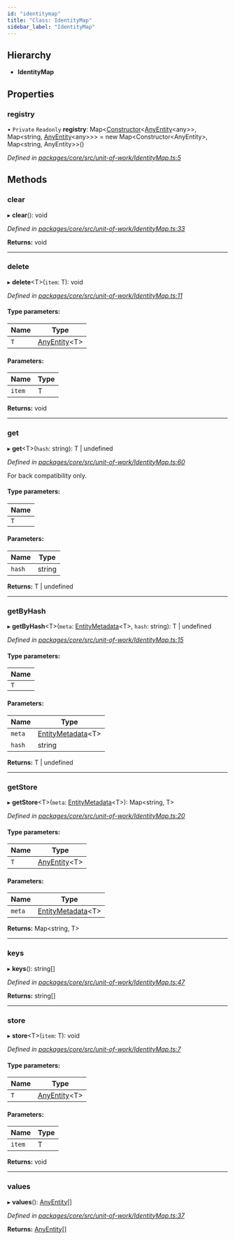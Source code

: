 ```yaml
---
id: "identitymap"
title: "Class: IdentityMap"
sidebar_label: "IdentityMap"
---
```


## Hierarchy

* **IdentityMap**

## Properties

### registry

• `Private` `Readonly` **registry**: Map&#60;[Constructor](../index.md#constructor)&#60;[AnyEntity](../index.md#anyentity)&#60;any>>, Map&#60;string, [AnyEntity](../index.md#anyentity)&#60;any>>> = new Map&#60;Constructor&#60;AnyEntity>, Map&#60;string, AnyEntity>>()

*Defined in [packages/core/src/unit-of-work/IdentityMap.ts:5](https://github.com/mikro-orm/mikro-orm/blob/8766baa31/packages/core/src/unit-of-work/IdentityMap.ts#L5)*

## Methods

### clear

▸ **clear**(): void

*Defined in [packages/core/src/unit-of-work/IdentityMap.ts:33](https://github.com/mikro-orm/mikro-orm/blob/8766baa31/packages/core/src/unit-of-work/IdentityMap.ts#L33)*

**Returns:** void

___

### delete

▸ **delete**&#60;T>(`item`: T): void

*Defined in [packages/core/src/unit-of-work/IdentityMap.ts:11](https://github.com/mikro-orm/mikro-orm/blob/8766baa31/packages/core/src/unit-of-work/IdentityMap.ts#L11)*

#### Type parameters:

Name | Type |
------ | ------ |
`T` | [AnyEntity](../index.md#anyentity)&#60;T> |

#### Parameters:

Name | Type |
------ | ------ |
`item` | T |

**Returns:** void

___

### get

▸ **get**&#60;T>(`hash`: string): T \| undefined

*Defined in [packages/core/src/unit-of-work/IdentityMap.ts:60](https://github.com/mikro-orm/mikro-orm/blob/8766baa31/packages/core/src/unit-of-work/IdentityMap.ts#L60)*

For back compatibility only.

#### Type parameters:

Name |
------ |
`T` |

#### Parameters:

Name | Type |
------ | ------ |
`hash` | string |

**Returns:** T \| undefined

___

### getByHash

▸ **getByHash**&#60;T>(`meta`: [EntityMetadata](entitymetadata.md)&#60;T>, `hash`: string): T \| undefined

*Defined in [packages/core/src/unit-of-work/IdentityMap.ts:15](https://github.com/mikro-orm/mikro-orm/blob/8766baa31/packages/core/src/unit-of-work/IdentityMap.ts#L15)*

#### Type parameters:

Name |
------ |
`T` |

#### Parameters:

Name | Type |
------ | ------ |
`meta` | [EntityMetadata](entitymetadata.md)&#60;T> |
`hash` | string |

**Returns:** T \| undefined

___

### getStore

▸ **getStore**&#60;T>(`meta`: [EntityMetadata](entitymetadata.md)&#60;T>): Map&#60;string, T>

*Defined in [packages/core/src/unit-of-work/IdentityMap.ts:20](https://github.com/mikro-orm/mikro-orm/blob/8766baa31/packages/core/src/unit-of-work/IdentityMap.ts#L20)*

#### Type parameters:

Name | Type |
------ | ------ |
`T` | [AnyEntity](../index.md#anyentity)&#60;T> |

#### Parameters:

Name | Type |
------ | ------ |
`meta` | [EntityMetadata](entitymetadata.md)&#60;T> |

**Returns:** Map&#60;string, T>

___

### keys

▸ **keys**(): string[]

*Defined in [packages/core/src/unit-of-work/IdentityMap.ts:47](https://github.com/mikro-orm/mikro-orm/blob/8766baa31/packages/core/src/unit-of-work/IdentityMap.ts#L47)*

**Returns:** string[]

___

### store

▸ **store**&#60;T>(`item`: T): void

*Defined in [packages/core/src/unit-of-work/IdentityMap.ts:7](https://github.com/mikro-orm/mikro-orm/blob/8766baa31/packages/core/src/unit-of-work/IdentityMap.ts#L7)*

#### Type parameters:

Name | Type |
------ | ------ |
`T` | [AnyEntity](../index.md#anyentity)&#60;T> |

#### Parameters:

Name | Type |
------ | ------ |
`item` | T |

**Returns:** void

___

### values

▸ **values**(): [AnyEntity](../index.md#anyentity)[]

*Defined in [packages/core/src/unit-of-work/IdentityMap.ts:37](https://github.com/mikro-orm/mikro-orm/blob/8766baa31/packages/core/src/unit-of-work/IdentityMap.ts#L37)*

**Returns:** [AnyEntity](../index.md#anyentity)[]
